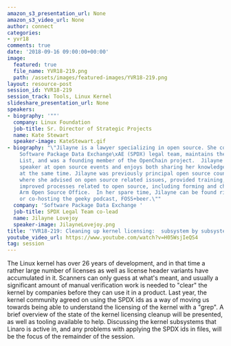 ```yaml
---
amazon_s3_presentation_url: None
amazon_s3_video_url: None
author: connect
categories:
- yvr18
comments: true
date: '2018-09-16 09:00:00+00:00'
image:
  featured: true
  file_name: YVR18-219.png
  path: /assets/images/featured-images/YVR18-219.png
layout: resource-post
session_id: YVR18-219
session_track: Tools, Linux Kernel
slideshare_presentation_url: None
speakers:
- biography: '""'
  company: Linux Foundation
  job-title: Sr. Director of Strategic Projects
  name: Kate Stewart
  speaker-image: KateStewart.gif
- biography: "\"Jilayne is a lawyer specializing in open source. She co-leads the
    Software Package Data Exchange\xAE (SPDX) legal team, maintains the SPDX License
    List, and was a founding member of the OpenChain project.  Jilayne is a frequent
    speaker at open source events and enjoys both sharing her knowledge and learning
    at the same time. Jilayne was previously principal open source counsel at Arm,
    where she advised on open source related issues, provided training, and drove
    improved processes related to open source, including forming and chairing the
    Arm Open Source Office.  In her spare time, Jilayne can be found riding her bike(s)
    or co-hosting the geeky podcast, FOSS+beer.\""
  company: 'Software Package Data Exchange '
  job-title: SPDX Legal Team co-lead
  name: Jilayne Lovejoy
  speaker-image: JilayneLovejoy.png
title: 'YVR18-219: Cleaning up kernel licensing:  subsystem by subsystem'
youtube_video_url: https://www.youtube.com/watch?v=H05WsjIeQS4
tag: session
---
```


The Linux kernel has over 26 years of development,  and in that time a rather large number of licenses as well as license header variants have accumulated in it.   Scanners can only guess at what's meant, and usually a significant amount of manual verification work is needed to "clear" the kernel by companies before they can use it in a product.
Last year, the kernel community agreed on using the SPDX ids as a way of moving us towards being able to understand the licensing of the kernel with a "grep".     A brief overview of the state of the kernel licensing cleanup will be presented, as well as tooling available to help.   Discussing the kernel subsystems that Linaro is active in, and any problems with applying the SPDX ids in files,  will be the focus of the remainder of the session.
